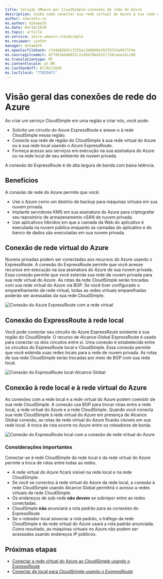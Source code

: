 ```yaml
---
title: Solução VMware por CloudSimple-conexões de rede do Azure
description: Saiba como conectar sua rede virtual do Azure à sua rede de região CloudSimple
author: sharaths-cs
ms.author: dikamath
ms.date: 04/10/2019
ms.topic: article
ms.service: azure-vmware-cloudsimple
ms.reviewer: cynthn
manager: dikamath
ms.openlocfilehash: cfd4d65b07cf255ac2b60d6bf8376723a997374e
ms.sourcegitcommit: 877491bd46921c11dd478bd25fc718ceee2dcc08
ms.translationtype: MT
ms.contentlocale: pt-BR
ms.lasthandoff: 07/02/2020
ms.locfileid: "77025071"
---
```

# <a name="azure-network-connections-overview"></a>Visão geral das conexões de rede do Azure

Ao criar um serviço CloudSimple em uma região e criar nós, você pode:

* Solicite um circuito do Azure ExpressRoute e anexe-o à rede CloudSimple nessa região.
* Conecte sua rede de região do CloudSimple à sua rede virtual do Azure ou à sua rede local usando o Azure ExpressRoute.
* Forneça acesso aos serviços em execução na sua assinatura do Azure ou na rede local de seu ambiente de nuvem privada.

A conexão do ExpressRoute é de alta largura de banda com baixa latência.

## <a name="benefits"></a>Benefícios

A conexão de rede do Azure permite que você:

* Use o Azure como um destino de backup para máquinas virtuais em sua nuvem privada.
* Implante servidores KMS em sua assinatura do Azure para criptografar seu repositório de armazenamento vSAN de nuvem privada.
* Use aplicativos híbridos em que a camada da Web do aplicativo é executada na nuvem pública enquanto as camadas do aplicativo e do banco de dados são executadas em sua nuvem privada.

## <a name="azure-virtual-network-connection"></a>Conexão de rede virtual do Azure

Nuvens privadas podem ser conectadas aos recursos do Azure usando o ExpressRoute.  A conexão do ExpressRoute permite que você acesse recursos em execução na sua assinatura do Azure de sua nuvem privada.  Essa conexão permite que você estenda sua rede de nuvem privada para sua rede virtual do Azure.  As rotas da rede CloudSimple serão trocadas com sua rede virtual do Azure via BGP.  Se você tiver configurado o emparelhamento de rede virtual, todas as redes virtuais emparelhadas poderão ser acessadas da sua rede CloudSimple.

![Conexão do Azure ExpressRoute com a rede virtual](media/cloudsimple-azure-network-connection.png)

## <a name="expressroute-connection-to-on-premises-network"></a>Conexão do ExpressRoute à rede local

Você pode conectar seu circuito do Azure ExpressRoute existente à sua região do CloudSimple. O recurso de Alcance Global ExpressRoute é usado para conectar os dois circuitos entre si.  Uma conexão é estabelecida entre os circuitos do ExpressRoute local e CloudSimple.  Essa conexão permite que você estenda suas redes locais para a rede de nuvem privada. As rotas de sua rede CloudSimple serão trocadas por meio de BGP com sua rede local.

![Conexão do ExpressRoute local-Alcance Global](media/cloudsimple-global-reach-connection.png)

## <a name="connection-to-on-premises-network-and-azure-virtual-network"></a>Conexão à rede local e à rede virtual do Azure

As conexões com a rede local e a rede virtual do Azure podem coexistir de sua rede CloudSimple.  A conexão usa BGP para trocar rotas entre a rede local, a rede virtual do Azure e a rede CloudSimple.  Quando você conecta sua rede CloudSimple à rede virtual do Azure em presença de Alcance Global conexão, as rotas de rede virtual do Azure ficarão visíveis em sua rede local.  A troca de rota ocorre no Azure entre os roteadores de borda.

![Conexão do ExpressRoute local com a conexão de rede virtual do Azure](media/cloudsimple-global-reach-and-vnet-connection.png)

### <a name="important-considerations"></a>Considerações importantes

Conectar-se à rede CloudSimple da rede local e da rede virtual do Azure permite a troca de rotas entre todas as redes.

* A rede virtual do Azure ficará visível na rede local e na rede CloudSimple.
* Se você se conectou à rede virtual do Azure da rede local, a conexão à rede CloudSimple usando Alcance Global permitirá o acesso a redes virtuais da rede CloudSimple.
* Os endereços de sub-rede **não devem** se sobrepor entre as redes conectadas.
* CloudSimple **não** anunciará a rota padrão para as conexões do ExpressRoute
* Se o roteador local anunciar a rota padrão, o tráfego da rede CloudSimple e da rede virtual do Azure usará a rota padrão anunciada.  Como resultado, as máquinas virtuais no Azure não podem ser acessadas usando endereços IP públicos.

## <a name="next-steps"></a>Próximas etapas

* [Conectar a rede virtual do Azure ao CloudSimple usando o ExpressRoute](virtual-network-connection.md)
* [Conectar de local para CloudSimple usando o ExpressRoute](on-premises-connection.md)
